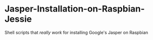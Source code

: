 # Jasper-Installation-on-Raspbian-Jessie
Shell scripts that *really work* for installing Google's Jasper on Raspbian
